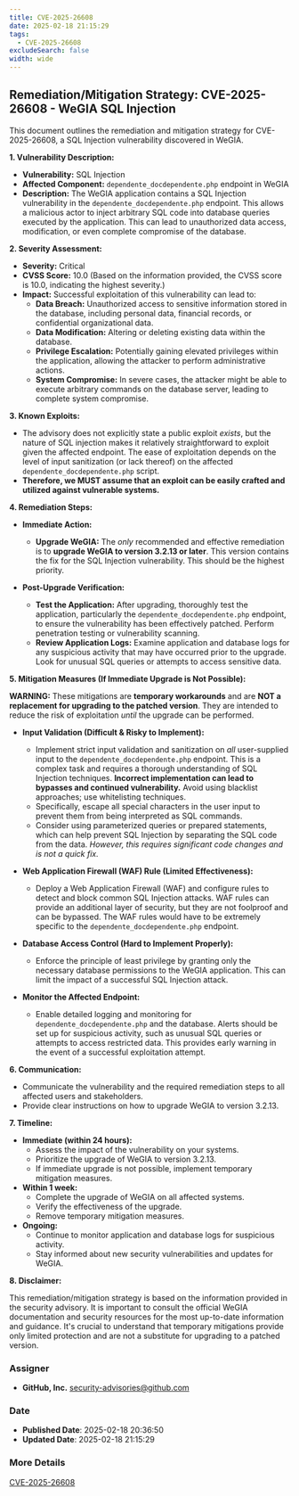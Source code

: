 ```yaml
---
title: CVE-2025-26608
date: 2025-02-18 21:15:29
tags:
  - CVE-2025-26608
excludeSearch: false
width: wide
---
```


## Remediation/Mitigation Strategy: CVE-2025-26608 - WeGIA SQL Injection

This document outlines the remediation and mitigation strategy for CVE-2025-26608, a SQL Injection vulnerability discovered in WeGIA.

**1. Vulnerability Description:**

*   **Vulnerability:** SQL Injection
*   **Affected Component:** `dependente_docdependente.php` endpoint in WeGIA
*   **Description:** The WeGIA application contains a SQL Injection vulnerability in the `dependente_docdependente.php` endpoint.  This allows a malicious actor to inject arbitrary SQL code into database queries executed by the application. This can lead to unauthorized data access, modification, or even complete compromise of the database.

**2. Severity Assessment:**

*   **Severity:** Critical
*   **CVSS Score:** 10.0 (Based on the information provided, the CVSS score is 10.0, indicating the highest severity.)
*   **Impact:**  Successful exploitation of this vulnerability can lead to:
    *   **Data Breach:**  Unauthorized access to sensitive information stored in the database, including personal data, financial records, or confidential organizational data.
    *   **Data Modification:**  Altering or deleting existing data within the database.
    *   **Privilege Escalation:**  Potentially gaining elevated privileges within the application, allowing the attacker to perform administrative actions.
    *   **System Compromise:**  In severe cases, the attacker might be able to execute arbitrary commands on the database server, leading to complete system compromise.

**3. Known Exploits:**

*   The advisory does not explicitly state a public exploit *exists*, but the nature of SQL injection makes it relatively straightforward to exploit given the affected endpoint. The ease of exploitation depends on the level of input sanitization (or lack thereof) on the affected `dependente_docdependente.php` script.
*   **Therefore, we MUST assume that an exploit can be easily crafted and utilized against vulnerable systems.**

**4. Remediation Steps:**

*   **Immediate Action:**
    *   **Upgrade WeGIA:**  The *only* recommended and effective remediation is to **upgrade WeGIA to version 3.2.13 or later**. This version contains the fix for the SQL Injection vulnerability.  This should be the highest priority.

*   **Post-Upgrade Verification:**
    *   **Test the Application:**  After upgrading, thoroughly test the application, particularly the `dependente_docdependente.php` endpoint, to ensure the vulnerability has been effectively patched. Perform penetration testing or vulnerability scanning.
    *   **Review Application Logs:** Examine application and database logs for any suspicious activity that may have occurred prior to the upgrade. Look for unusual SQL queries or attempts to access sensitive data.

**5. Mitigation Measures (If Immediate Upgrade is Not Possible):**

**WARNING:** These mitigations are **temporary workarounds** and are **NOT a replacement for upgrading to the patched version**.  They are intended to reduce the risk of exploitation *until* the upgrade can be performed.

*   **Input Validation (Difficult & Risky to Implement):**
    *   Implement strict input validation and sanitization on *all* user-supplied input to the `dependente_docdependente.php` endpoint.  This is a complex task and requires a thorough understanding of SQL Injection techniques.  **Incorrect implementation can lead to bypasses and continued vulnerability.** Avoid using blacklist approaches; use whitelisting techniques.
    *   Specifically, escape all special characters in the user input to prevent them from being interpreted as SQL commands.
    *   Consider using parameterized queries or prepared statements, which can help prevent SQL Injection by separating the SQL code from the data. *However, this requires significant code changes and is not a quick fix.*

*   **Web Application Firewall (WAF) Rule (Limited Effectiveness):**
    *   Deploy a Web Application Firewall (WAF) and configure rules to detect and block common SQL Injection attacks. WAF rules can provide an additional layer of security, but they are not foolproof and can be bypassed. The WAF rules would have to be extremely specific to the `dependente_docdependente.php` endpoint.

*   **Database Access Control (Hard to Implement Properly):**
    *   Enforce the principle of least privilege by granting only the necessary database permissions to the WeGIA application. This can limit the impact of a successful SQL Injection attack.

*   **Monitor the Affected Endpoint:**
    *   Enable detailed logging and monitoring for `dependente_docdependente.php` and the database.  Alerts should be set up for suspicious activity, such as unusual SQL queries or attempts to access restricted data. This provides early warning in the event of a successful exploitation attempt.

**6. Communication:**

*   Communicate the vulnerability and the required remediation steps to all affected users and stakeholders.
*   Provide clear instructions on how to upgrade WeGIA to version 3.2.13.

**7. Timeline:**

*   **Immediate (within 24 hours):**
    *   Assess the impact of the vulnerability on your systems.
    *   Prioritize the upgrade of WeGIA to version 3.2.13.
    *   If immediate upgrade is not possible, implement temporary mitigation measures.
*   **Within 1 week:**
    *   Complete the upgrade of WeGIA on all affected systems.
    *   Verify the effectiveness of the upgrade.
    *   Remove temporary mitigation measures.
*   **Ongoing:**
    *   Continue to monitor application and database logs for suspicious activity.
    *   Stay informed about new security vulnerabilities and updates for WeGIA.

**8. Disclaimer:**

This remediation/mitigation strategy is based on the information provided in the security advisory.  It is important to consult the official WeGIA documentation and security resources for the most up-to-date information and guidance. It's crucial to understand that temporary mitigations provide only limited protection and are not a substitute for upgrading to a patched version.

### Assigner
- **GitHub, Inc.** <security-advisories@github.com>

### Date
- **Published Date**: 2025-02-18 20:36:50
- **Updated Date**: 2025-02-18 21:15:29

### More Details
[CVE-2025-26608](https://www.cvedetails.com/cve/CVE-2025-26608)
